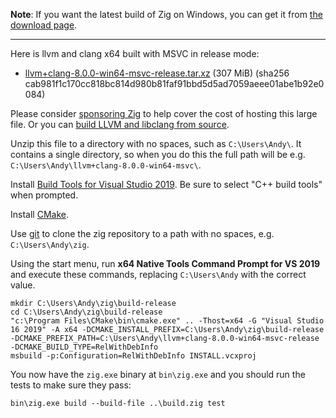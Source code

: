 **Note**: If you want the latest build of Zig on Windows, you can get it from [the download page](https://ziglang.org/download/).

***

Here is llvm and clang x64 built with MSVC in release mode:

* [llvm+clang-8.0.0-win64-msvc-release.tar.xz](https://ziglang.org/deps/llvm%2bclang-8.0.0-win64-msvc-release.tar.xz) (307 MiB) (sha256 cab981f1c170cc818bc814d980b81faf91bbd5d5ad7059aeee01abe1b92e0084)

Please consider [sponsoring Zig](https://github.com/users/andrewrk/sponsorship) to help cover the cost of hosting this large file. Or you can [build LLVM and libclang from source](https://github.com/ziglang/zig/wiki/How-to-build-LLVM,-libclang,-and-liblld-from-source).

Unzip this file to a directory with no spaces, such as `C:\Users\Andy\`. It contains a single directory, so when you do this the full path will be e.g. `C:\Users\Andy\llvm+clang-8.0.0-win64-msvc\`.

Install [Build Tools for Visual Studio 2019](https://visualstudio.microsoft.com/downloads/#build-tools-for-visual-studio-2019). Be sure to select "C++ build tools" when prompted.

Install [CMake](http://cmake.org).

Use [git](https://git-scm.com/) to clone the zig repository to a path with no spaces, e.g. `C:\Users\Andy\zig`.

Using the start menu, run **x64 Native Tools Command Prompt for VS 2019** and execute these commands, replacing `C:\Users\Andy` with the correct value.

```
mkdir C:\Users\Andy\zig\build-release
cd C:\Users\Andy\zig\build-release
"c:\Program Files\CMake\bin\cmake.exe" .. -Thost=x64 -G "Visual Studio 16 2019" -A x64 -DCMAKE_INSTALL_PREFIX=C:\Users\Andy\zig\build-release -DCMAKE_PREFIX_PATH=C:\Users\Andy\llvm+clang-8.0.0-win64-msvc-release -DCMAKE_BUILD_TYPE=RelWithDebInfo
msbuild -p:Configuration=RelWithDebInfo INSTALL.vcxproj
```

You now have the `zig.exe` binary at `bin\zig.exe` and you should run the tests to make sure they pass:

```
bin\zig.exe build --build-file ..\build.zig test
```